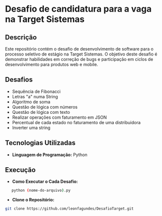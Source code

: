 # Desafio de candidatura para a vaga na Target Sistemas

## Descrição

Este repositório contém o desafio de desenvolvimento de software para o processo seletivo de estágio na Target Sistemas. O objetivo deste desafio é demonstrar habilidades em correção de bugs e participação em ciclos de desenvolvimento para produtos web e mobile.

## Desafios

- Sequência de Fibonacci
- Letras "a" numa String
- Algoritmo de soma
- Questão de lógica com números
- Questão de lógica com texto
- Realizar operações com faturamento em JSON
- Percentual de cada estado no faturamento de uma distribuidora
- Inverter uma string

## Tecnologias Utilizadas

- **Linguagem de Programação:** Python

## Execução

- **Como Executar o Cada Desafio:**
```bash
   python (nome-do-arquivo).py
```
- **Clone o Repositório:**
```bash
git clone https://github.com/leonfagundes/DesafioTarget.git
